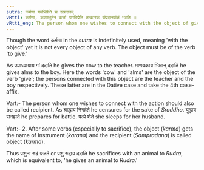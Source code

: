 ```yaml
---
sutra: कर्मणा यमभिप्रैति स संप्रदानम्
vRtti: कर्मणा, करणभूतेन कर्त्ता यमभिप्रैति तत्कारकं संप्रदानसंज्ञं भवति ॥
vRtti_eng: The person whom one wishes to connect with the object of giving, is called _Sampradana_ or recipient.
---
```

Though the word कर्मणा in the _sutra_ is indefinitely used, meaning 'with the object' yet it is not every object of any verb. The object must be of the verb 'to give.'

As उपाध्यायाय गां ददाति he gives the cow to the teacher. माणवकाय भिक्षान् ददाति he gives alms to the boy. Here the words 'cow' and 'alms' are the object of the verb 'give'; the persons connected with this object are the teacher and the boy respectively. These latter are in the Dative case and take the 4th case-affix.

Vart:- The person whom one wishes to connect with the action should also be called recipient. As श्राद्धाय निगर्हते he censures for the sake of _Sraddha_. युद्धाय सनह्यते he prepares for battle. पत्ये शेते she sleeps for her husband.

Vart:- 2. After some verbs (especially to sacrifice), the object (_karma_) gets the name of Instrument (_karana_) and the recipient (_Sampradana_) is called object (_karma_).

Thus पशुना रुद्रं यजते or पशुं रुद्राय ददाति he sacrifices with an animal to _Rudra_, which is equivalent to, 'he gives an animal to _Rudra_.'

